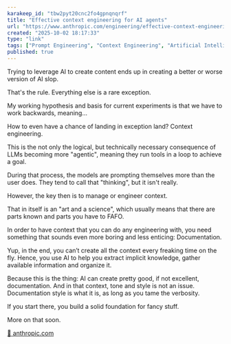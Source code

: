 ```yaml
---
karakeep_id: "tbw2pyt20cnc2fo4gpnqnqrf"
title: "Effective context engineering for AI agents"
url: "https://www.anthropic.com/engineering/effective-context-engineering-for-ai-agents?utm_source=substack&utm_medium=email"
created: "2025-10-02 18:17:33"
type: "link"
tags: ["Prompt Engineering", "Context Engineering", "Artificial Intelligence", "Large Language Models", "AI Agents"]
published: true
---
```


Trying to leverage AI to create content ends up in creating a better or worse version of AI slop.
  
That's the rule. Everything else is a rare exception.

My working hypothesis and basis for current experiments is that we have to work backwards, meaning…
  
How to even have a chance of landing in exception land?
Context engineering.

This is the not only the logical, but technically necessary consequence of LLMs becoming more "agentic", meaning they run tools in a loop to achieve a goal.

During that process, the models are prompting themselves more than the user does. They tend to call that "thinking", but it isn't really.

However, the key then is to manage or engineer context.

That in itself is an "art and a science", which usually means that there are parts known and parts you have to FAFO.

In order to have context that you can do any engineering with, you need something that sounds even more boring and less enticing: 
Documentation.

Yup, in the end, you can’t create all the context every freaking time on the fly. Hence, you use AI to help you extract implicit knowledge, gather available information and organize it.

Because this is the thing: AI can create pretty good, if not excellent, documentation. 
And in that context, tone and style is not an issue. Documentation style is what it is, as long as you tame the verbosity.

If you start there, you build a solid foundation for fancy stuff. 

More on that soon.

[🔗 anthropic.com](https://www.anthropic.com/engineering/effective-context-engineering-for-ai-agents?utm_source=substack&utm_medium=email)